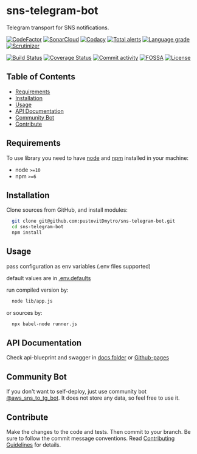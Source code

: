 # sns-telegram-bot
Telegram transport for SNS notifications.

[![CodeFactor][codefactor-badge]][codefactor-url]
[![SonarCloud][sonarcloud-badge]][sonarcloud-url]
[![Codacy][codacy-badge]][codacy-url]
[![Total alerts][lgtm-alerts-badge]][lgtm-alerts-url]
[![Language grade][lgtm-lg-badge]][lgtm-lg-url]
[![Scrutinizer][scrutinizer-badge]][scrutinizer-url]

[![Build Status][tests-badge]][tests-url]
[![Coverage Status][badge-coverage]][url-coverage]
[![Commit activity][commit-activity-badge]][github]
[![FOSSA][fossa-badge]][fossa-url]
[![License][badge-lic]][github]

## Table of Contents
  - [Requirements](#requirements)
  - [Installation](#installation)
  - [Usage](#usage)
  - [API Documentation](#api-documentation)
  - [Community Bot](#community-bot)
  - [Contribute](#contribute)

## Requirements

To use library you need to have [node](https://nodejs.org) and [npm](https://www.npmjs.com) installed in your machine:

* node `>=10`
* npm `>=6`


## Installation

Clone sources from GitHub, and install modules:

```bash
  git clone git@github.com:pustovitDmytro/sns-telegram-bot.git
  cd sns-telegram-bot
  npm install
```

## Usage

pass configuration as env variables (.env files supported)

default values are in [.env.defaults](./.env.defaults)

run compiled version by:
```bash
  node lib/app.js
```
or sources by:
```bash
  npx babel-node runner.js
```

## API Documentation

Check api-blueprint and swagger in [docs folder](./docs) or [Github-pages](https://pustovitdmytro.github.io/sns-telegram-bot/api-blueprint)

## Community Bot 

If you don't want to self-deploy, just use community bot [@aws_sns_to_tg_bot](https://telegram.me/aws_sns_to_tg_bot). It does not store any data, so feel free to use it.

## Contribute

Make the changes to the code and tests. Then commit to your branch. Be sure to follow the commit message conventions. Read [Contributing Guidelines](.github/CONTRIBUTING.md) for details.

[npm]: https://www.npmjs.com/package/sns-telegram-bot
[github]: https://github.com/pustovitDmytro/sns-telegram-bot
[coveralls]: https://coveralls.io/github/pustovitDmytro/sns-telegram-bot?branch=master
[badge-deps]: https://img.shields.io/david/pustovitDmytro/sns-telegram-bot.svg
[badge-vuln]: https://img.shields.io/snyk/vulnerabilities/npm/sns-telegram-bot.svg?style=popout
[badge-vers]: https://img.shields.io/npm/v/sns-telegram-bot.svg
[badge-lic]: https://img.shields.io/github/license/pustovitDmytro/sns-telegram-bot.svg
[badge-coverage]: https://coveralls.io/repos/github/pustovitDmytro/sns-telegram-bot/badge.svg?branch=master
[url-coverage]: https://coveralls.io/github/pustovitDmytro/sns-telegram-bot?branch=master

[tests-badge]: https://img.shields.io/circleci/build/github/pustovitDmytro/sns-telegram-bot
[tests-url]: https://app.circleci.com/pipelines/github/pustovitDmytro/sns-telegram-bot

[codefactor-badge]: https://www.codefactor.io/repository/github/pustovitdmytro/sns-telegram-bot/badge
[codefactor-url]: https://www.codefactor.io/repository/github/pustovitdmytro/sns-telegram-bot

[commit-activity-badge]: https://img.shields.io/github/commit-activity/m/pustovitDmytro/sns-telegram-bot

[scrutinizer-badge]: https://scrutinizer-ci.com/g/pustovitDmytro/sns-telegram-bot/badges/quality-score.png?b=master
[scrutinizer-url]: https://scrutinizer-ci.com/g/pustovitDmytro/sns-telegram-bot/?branch=master

[lgtm-lg-badge]: https://img.shields.io/lgtm/grade/javascript/g/pustovitDmytro/sns-telegram-bot.svg?logo=lgtm&logoWidth=18
[lgtm-lg-url]: https://lgtm.com/projects/g/pustovitDmytro/sns-telegram-bot/context:javascript

[lgtm-alerts-badge]: https://img.shields.io/lgtm/alerts/g/pustovitDmytro/sns-telegram-bot.svg?logo=lgtm&logoWidth=18
[lgtm-alerts-url]: https://lgtm.com/projects/g/pustovitDmytro/sns-telegram-bot/alerts/

[codacy-badge]: https://app.codacy.com/project/badge/Grade/8667aa23afaa4725854f098c4b5e8890
[codacy-url]: https://www.codacy.com/gh/pustovitDmytro/sns-telegram-bot/dashboard?utm_source=github.com&amp;utm_medium=referral&amp;utm_content=pustovitDmytro/sns-telegram-bot&amp;utm_campaign=Badge_Grade

[sonarcloud-badge]: https://sonarcloud.io/api/project_badges/measure?project=pustovitDmytro_sns-telegram-bot&metric=alert_status
[sonarcloud-url]: https://sonarcloud.io/dashboard?id=pustovitDmytro_sns-telegram-bot

[npm-downloads-badge]: https://img.shields.io/npm/dw/sns-telegram-bot
[npm-size-badge]: https://img.shields.io/bundlephobia/min/sns-telegram-bot
[npm-size-url]: https://bundlephobia.com/result?p=sns-telegram-bot

[appveyor-badge]: https://ci.appveyor.com/api/projects/status/d0d3nsp0l0swihkx/branch/master?svg=true
[appveyor-url]: https://ci.appveyor.com/project/pustovitDmytro/sns-telegram-bot/branch/master

[fossa-badge]: https://app.fossa.com/api/projects/custom%2B24828%2Fsns-telegram-bot.svg?type=shield
[fossa-url]: https://app.fossa.com/projects/custom%2B24828%2Fsns-telegram-bot?ref=badge_shield